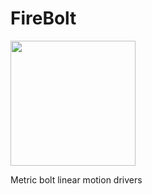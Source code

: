 # FireBolt
<a href="https://github.com/firepick/FireBolt/wiki/images/M5Duo.jpg">
    <img src="https://github.com/firepick/FireBolt/wiki/images/M5Duo.jpg" height=200px></a>

Metric bolt linear motion drivers
